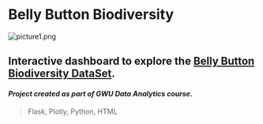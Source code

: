 # Belly Button Biodiversity
![picture1.png](https://fascinatepublicationorg.files.wordpress.com/2017/02/picture1.png)
## Interactive dashboard to explore the [Belly Button Biodiversity DataSet](http://robdunnlab.com/projects/belly-button-biodiversity/). 
#### *Project created as part of GWU Data Analytics course.*
> Flask, Plotly, Python, HTML
